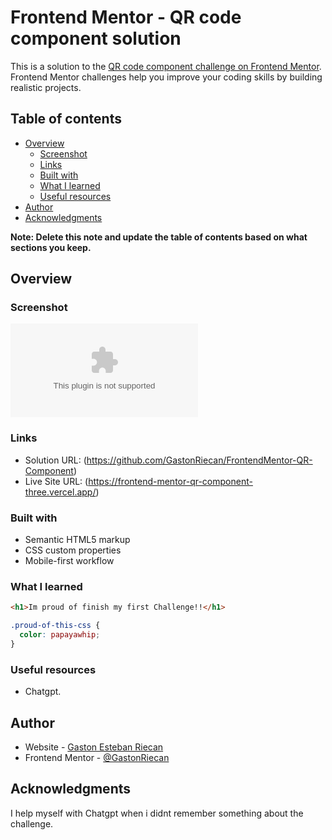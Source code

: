 # Frontend Mentor - QR code component solution

This is a solution to the [QR code component challenge on Frontend Mentor](https://www.frontendmentor.io/challenges/qr-code-component-iux_sIO_H). Frontend Mentor challenges help you improve your coding skills by building realistic projects. 

## Table of contents

- [Overview](#overview)
  - [Screenshot](#screenshot)
  - [Links](#links)
  - [Built with](#built-with)
  - [What I learned](#what-i-learned)
  - [Useful resources](#useful-resources)
- [Author](#author)
- [Acknowledgments](#acknowledgments)

**Note: Delete this note and update the table of contents based on what sections you keep.**

## Overview

### Screenshot

![](https://github.com/GastonRiecan/images-repository/raw/main/QRscreenshot.docx)

### Links

- Solution URL: (https://github.com/GastonRiecan/FrontendMentor-QR-Component)
- Live Site URL: (https://frontend-mentor-qr-component-three.vercel.app/)

### Built with

- Semantic HTML5 markup
- CSS custom properties
- Mobile-first workflow

### What I learned


```html
<h1>Im proud of finish my first Challenge!!</h1>
```
```css
.proud-of-this-css {
  color: papayawhip;
}
```
### Useful resources
- Chatgpt.

## Author

- Website - [Gaston Esteban Riecan](https://github.com/GastonRiecan)
- Frontend Mentor - [@GastonRiecan](https://www.frontendmentor.io/profile/GastonRiecan)

## Acknowledgments

I help myself with Chatgpt when i didnt remember something about the challenge.
